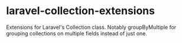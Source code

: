 # laravel-collection-extensions
Extensions for Laravel's Collection class. Notably groupByMultiple for grouping collections on multiple fields instead of just one.

